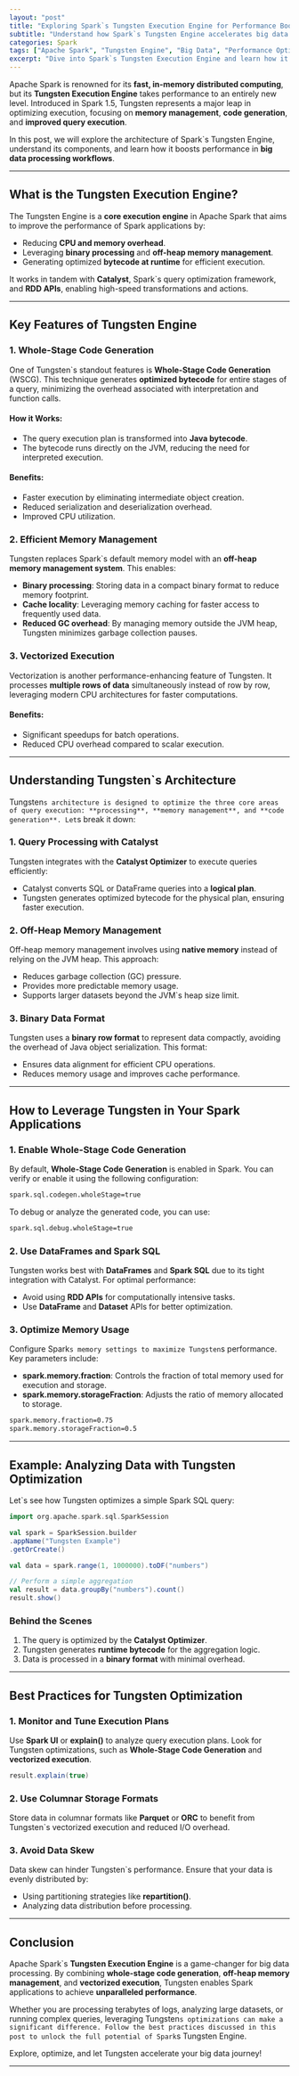 ```yaml
---
layout: "post"
title: "Exploring Spark`s Tungsten Execution Engine for Performance Boosts"
subtitle: "Understand how Spark`s Tungsten Engine accelerates big data processing with advanced memory management and execution optimizations."
categories: Spark
tags: ["Apache Spark", "Tungsten Engine", "Big Data", "Performance Optimization", "Data Engineering"]
excerpt: "Dive into Spark`s Tungsten Execution Engine and learn how it enhances performance through memory management, code generation, and execution optimization."
---
```

Apache Spark is renowned for its **fast, in-memory distributed computing**, but its **Tungsten Execution Engine** takes performance to an entirely new level. Introduced in Spark 1.5, Tungsten represents a major leap in optimizing execution, focusing on **memory management**, **code generation**, and **improved query execution**.

In this post, we will explore the architecture of Spark`s Tungsten Engine, understand its components, and learn how it boosts performance in **big data processing workflows**.

---

## What is the Tungsten Execution Engine?

The Tungsten Engine is a **core execution engine** in Apache Spark that aims to improve the performance of Spark applications by:
- Reducing **CPU and memory overhead**.
- Leveraging **binary processing** and **off-heap memory management**.
- Generating optimized **bytecode at runtime** for efficient execution.

It works in tandem with **Catalyst**, Spark`s query optimization framework, and **RDD APIs**, enabling high-speed transformations and actions.

---

## Key Features of Tungsten Engine

### 1. Whole-Stage Code Generation

One of Tungsten`s standout features is **Whole-Stage Code Generation** (WSCG). This technique generates **optimized bytecode** for entire stages of a query, minimizing the overhead associated with interpretation and function calls.

#### How it Works:
- The query execution plan is transformed into **Java bytecode**.
- The bytecode runs directly on the JVM, reducing the need for interpreted execution.

#### Benefits:
- Faster execution by eliminating intermediate object creation.
- Reduced serialization and deserialization overhead.
- Improved CPU utilization.

### 2. Efficient Memory Management

Tungsten replaces Spark`s default memory model with an **off-heap memory management system**. This enables:
- **Binary processing**: Storing data in a compact binary format to reduce memory footprint.
- **Cache locality**: Leveraging memory caching for faster access to frequently used data.
- **Reduced GC overhead**: By managing memory outside the JVM heap, Tungsten minimizes garbage collection pauses.

### 3. Vectorized Execution

Vectorization is another performance-enhancing feature of Tungsten. It processes **multiple rows of data** simultaneously instead of row by row, leveraging modern CPU architectures for faster computations.

#### Benefits:
- Significant speedups for batch operations.
- Reduced CPU overhead compared to scalar execution.

---

## Understanding Tungsten`s Architecture

Tungsten`s architecture is designed to optimize the three core areas of query execution: **processing**, **memory management**, and **code generation**. Let`s break it down:

### 1. Query Processing with Catalyst

Tungsten integrates with the **Catalyst Optimizer** to execute queries efficiently:
- Catalyst converts SQL or DataFrame queries into a **logical plan**.
- Tungsten generates optimized bytecode for the physical plan, ensuring faster execution.

### 2. Off-Heap Memory Management

Off-heap memory management involves using **native memory** instead of relying on the JVM heap. This approach:
- Reduces garbage collection (GC) pressure.
- Provides more predictable memory usage.
- Supports larger datasets beyond the JVM`s heap size limit.

### 3. Binary Data Format

Tungsten uses a **binary row format** to represent data compactly, avoiding the overhead of Java object serialization. This format:
- Ensures data alignment for efficient CPU operations.
- Reduces memory usage and improves cache performance.

---

## How to Leverage Tungsten in Your Spark Applications

### 1. Enable Whole-Stage Code Generation

By default, **Whole-Stage Code Generation** is enabled in Spark. You can verify or enable it using the following configuration:

```bash
spark.sql.codegen.wholeStage=true
```

To debug or analyze the generated code, you can use:

```bash
spark.sql.debug.wholeStage=true
```

### 2. Use DataFrames and Spark SQL

Tungsten works best with **DataFrames** and **Spark SQL** due to its tight integration with Catalyst. For optimal performance:
- Avoid using **RDD APIs** for computationally intensive tasks.
- Use **DataFrame** and **Dataset** APIs for better optimization.

### 3. Optimize Memory Usage

Configure Spark`s memory settings to maximize Tungsten`s performance. Key parameters include:
- **spark.memory.fraction**: Controls the fraction of total memory used for execution and storage.
- **spark.memory.storageFraction**: Adjusts the ratio of memory allocated to storage.

```bash
spark.memory.fraction=0.75
spark.memory.storageFraction=0.5
```

---

## Example: Analyzing Data with Tungsten Optimization

Let`s see how Tungsten optimizes a simple Spark SQL query:

```scala
import org.apache.spark.sql.SparkSession

val spark = SparkSession.builder
.appName("Tungsten Example")
.getOrCreate()

val data = spark.range(1, 1000000).toDF("numbers")

// Perform a simple aggregation
val result = data.groupBy("numbers").count()
result.show()
```

### Behind the Scenes
1. The query is optimized by the **Catalyst Optimizer**.
2. Tungsten generates **runtime bytecode** for the aggregation logic.
3. Data is processed in a **binary format** with minimal overhead.

---

## Best Practices for Tungsten Optimization

### 1. Monitor and Tune Execution Plans

Use **Spark UI** or **explain()** to analyze query execution plans. Look for Tungsten optimizations, such as **Whole-Stage Code Generation** and **vectorized execution**.

```scala
result.explain(true)
```

### 2. Use Columnar Storage Formats

Store data in columnar formats like **Parquet** or **ORC** to benefit from Tungsten`s vectorized execution and reduced I/O overhead.

### 3. Avoid Data Skew

Data skew can hinder Tungsten`s performance. Ensure that your data is evenly distributed by:
- Using partitioning strategies like **repartition()**.
- Analyzing data distribution before processing.

---

## Conclusion

Apache Spark`s **Tungsten Execution Engine** is a game-changer for big data processing. By combining **whole-stage code generation**, **off-heap memory management**, and **vectorized execution**, Tungsten enables Spark applications to achieve **unparalleled performance**.

Whether you are processing terabytes of logs, analyzing large datasets, or running complex queries, leveraging Tungsten`s optimizations can make a significant difference. Follow the best practices discussed in this post to unlock the full potential of Spark`s Tungsten Engine.

Explore, optimize, and let Tungsten accelerate your big data journey!

---
